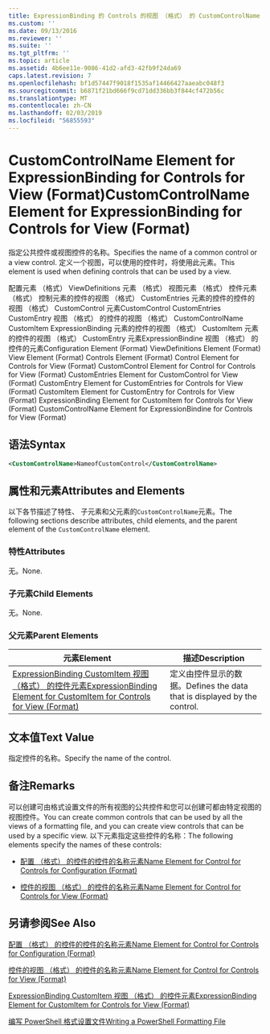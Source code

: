 ```yaml
---
title: ExpressionBinding 的 Controls 的视图 （格式） 的 CustomControlName 元素 |Microsoft Docs
ms.custom: ''
ms.date: 09/13/2016
ms.reviewer: ''
ms.suite: ''
ms.tgt_pltfrm: ''
ms.topic: article
ms.assetid: 4b6ee11e-9086-41d2-afd3-42fb9f24da69
caps.latest.revision: 7
ms.openlocfilehash: bf1d57447f9018f1535af14466427aaeabc048f3
ms.sourcegitcommit: b6871f21bd666f9cd71dd336bb3f844cf472b56c
ms.translationtype: MT
ms.contentlocale: zh-CN
ms.lasthandoff: 02/03/2019
ms.locfileid: "56855593"
---
```

# <a name="customcontrolname-element-for-expressionbinding-for-controls-for-view-format"></a><span data-ttu-id="3cde5-102">CustomControlName Element for ExpressionBinding for Controls for View (Format)</span><span class="sxs-lookup"><span data-stu-id="3cde5-102">CustomControlName Element for ExpressionBinding for Controls for View (Format)</span></span>

<span data-ttu-id="3cde5-103">指定公共控件或视图控件的名称。</span><span class="sxs-lookup"><span data-stu-id="3cde5-103">Specifies the name of a common control or a view control.</span></span> <span data-ttu-id="3cde5-104">定义一个视图，可以使用的控件时，将使用此元素。</span><span class="sxs-lookup"><span data-stu-id="3cde5-104">This element is used when defining controls that can be used by a view.</span></span>

<span data-ttu-id="3cde5-105">配置元素 （格式） ViewDefinitions 元素 （格式） 视图元素 （格式） 控件元素 （格式） 控制元素的控件的视图 （格式） CustomEntries 元素的控件的控件的视图 （格式） CustomControl 元素CustomControl CustomEntries CustomEntry 视图 （格式） 的控件的视图 （格式） CustomControlName CustomItem ExpressionBinding 元素的控件的视图 （格式） CustomItem 元素的控件的视图 （格式） CustomEntry 元素ExpressionBindine 视图 （格式） 的控件的元素</span><span class="sxs-lookup"><span data-stu-id="3cde5-105">Configuration Element (Format) ViewDefinitions Element (Format) View Element (Format) Controls Element (Format) Control Element for Controls for View (Format) CustomControl Element for Control for Controls for View (Format) CustomEntries Element for CustomControl for View (Format) CustomEntry Element for CustomEntries for Controls for View (Format) CustomItem Element for CustomEntry for Controls for View (Format) ExpressionBinding Element for CustomItem for Controls for View (Format) CustomControlName Element for ExpressionBindine for Controls for View (Format)</span></span>

## <a name="syntax"></a><span data-ttu-id="3cde5-106">语法</span><span class="sxs-lookup"><span data-stu-id="3cde5-106">Syntax</span></span>

```xml
<CustomControlName>NameofCustomControl</CustomControlName>
```

## <a name="attributes-and-elements"></a><span data-ttu-id="3cde5-107">属性和元素</span><span class="sxs-lookup"><span data-stu-id="3cde5-107">Attributes and Elements</span></span>

<span data-ttu-id="3cde5-108">以下各节描述了特性、 子元素和父元素的`CustomControlName`元素。</span><span class="sxs-lookup"><span data-stu-id="3cde5-108">The following sections describe attributes, child elements, and the parent element of the `CustomControlName` element.</span></span>

### <a name="attributes"></a><span data-ttu-id="3cde5-109">特性</span><span class="sxs-lookup"><span data-stu-id="3cde5-109">Attributes</span></span>

<span data-ttu-id="3cde5-110">无。</span><span class="sxs-lookup"><span data-stu-id="3cde5-110">None.</span></span>

### <a name="child-elements"></a><span data-ttu-id="3cde5-111">子元素</span><span class="sxs-lookup"><span data-stu-id="3cde5-111">Child Elements</span></span>

<span data-ttu-id="3cde5-112">无。</span><span class="sxs-lookup"><span data-stu-id="3cde5-112">None.</span></span>

### <a name="parent-elements"></a><span data-ttu-id="3cde5-113">父元素</span><span class="sxs-lookup"><span data-stu-id="3cde5-113">Parent Elements</span></span>

|<span data-ttu-id="3cde5-114">元素</span><span class="sxs-lookup"><span data-stu-id="3cde5-114">Element</span></span>|<span data-ttu-id="3cde5-115">描述</span><span class="sxs-lookup"><span data-stu-id="3cde5-115">Description</span></span>|
|-------------|-----------------|
|[<span data-ttu-id="3cde5-116">ExpressionBinding CustomItem 视图 （格式） 的控件元素</span><span class="sxs-lookup"><span data-stu-id="3cde5-116">ExpressionBinding Element for CustomItem for Controls for View (Format)</span></span>](./expressionbinding-element-for-customitem-for-controls-for-view-format.md)|<span data-ttu-id="3cde5-117">定义由控件显示的数据。</span><span class="sxs-lookup"><span data-stu-id="3cde5-117">Defines the data that is displayed by the control.</span></span>|

## <a name="text-value"></a><span data-ttu-id="3cde5-118">文本值</span><span class="sxs-lookup"><span data-stu-id="3cde5-118">Text Value</span></span>

<span data-ttu-id="3cde5-119">指定控件的名称。</span><span class="sxs-lookup"><span data-stu-id="3cde5-119">Specify the name of the control.</span></span>

## <a name="remarks"></a><span data-ttu-id="3cde5-120">备注</span><span class="sxs-lookup"><span data-stu-id="3cde5-120">Remarks</span></span>

<span data-ttu-id="3cde5-121">可以创建可由格式设置文件的所有视图的公共控件和您可以创建可都由特定视图的视图控件。</span><span class="sxs-lookup"><span data-stu-id="3cde5-121">You can create common controls that can be used by all the views of a formatting file, and you can create view controls that can be used by a specific view.</span></span> <span data-ttu-id="3cde5-122">以下元素指定这些控件的名称：</span><span class="sxs-lookup"><span data-stu-id="3cde5-122">The following elements specify the names of these controls:</span></span>

- [<span data-ttu-id="3cde5-123">配置 （格式） 的控件的控件的名称元素</span><span class="sxs-lookup"><span data-stu-id="3cde5-123">Name Element for Control for Controls for Configuration (Format)</span></span>](./name-element-for-control-for-controls-for-configuration-format.md)

- [<span data-ttu-id="3cde5-124">控件的视图 （格式） 的控件的名称元素</span><span class="sxs-lookup"><span data-stu-id="3cde5-124">Name Element for Control for Controls for View (Format)</span></span>](./name-element-for-control-for-controls-for-view-format.md)

## <a name="see-also"></a><span data-ttu-id="3cde5-125">另请参阅</span><span class="sxs-lookup"><span data-stu-id="3cde5-125">See Also</span></span>

[<span data-ttu-id="3cde5-126">配置 （格式） 的控件的控件的名称元素</span><span class="sxs-lookup"><span data-stu-id="3cde5-126">Name Element for Control for Controls for Configuration (Format)</span></span>](./name-element-for-control-for-controls-for-configuration-format.md)

[<span data-ttu-id="3cde5-127">控件的视图 （格式） 的控件的名称元素</span><span class="sxs-lookup"><span data-stu-id="3cde5-127">Name Element for Control for Controls for View (Format)</span></span>](./name-element-for-control-for-controls-for-view-format.md)

[<span data-ttu-id="3cde5-128">ExpressionBinding CustomItem 视图 （格式） 的控件元素</span><span class="sxs-lookup"><span data-stu-id="3cde5-128">ExpressionBinding Element for CustomItem for Controls for View (Format)</span></span>](./expressionbinding-element-for-customitem-for-controls-for-view-format.md)

[<span data-ttu-id="3cde5-129">编写 PowerShell 格式设置文件</span><span class="sxs-lookup"><span data-stu-id="3cde5-129">Writing a PowerShell Formatting File</span></span>](./writing-a-powershell-formatting-file.md)
